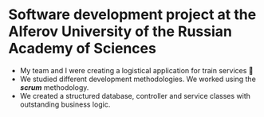 # Software development project at the Alferov University of the Russian Academy of Sciences

- My team and I were creating a logistical application for train services 🚂
- We studied different development methodologies. We worked using the ***scrum*** methodology.
- We created a structured database, controller and service classes with outstanding business logic.

